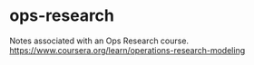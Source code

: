 # ops-research
Notes associated with an Ops Research course. https://www.coursera.org/learn/operations-research-modeling
